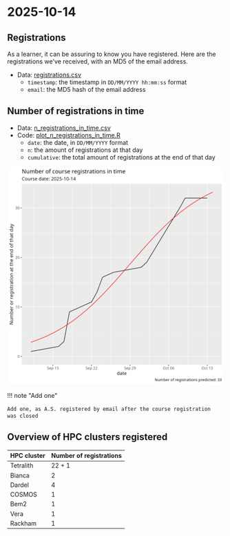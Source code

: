 # 2025-10-14

## Registrations

As a learner, it can be assuring to know you have registered.
Here are the registrations we've received,
with an MD5 of the email address.

- Data: [registrations.csv](registrations.csv)
    - `timestamp`: the timestamp in `DD/MM/YYYY hh:mm:ss`
      format
    - `email`: the MD5 hash of the email address

## Number of registrations in time

- Data: [n_registrations_in_time.csv](n_registrations_in_time.csv)
- Code: [plot_n_registrations_in_time.R](plot_n_registrations_in_time.R)
    - `date`: the date, in `DD/MM/YYYY` format
    - `n`: the amount of registrations at that day
    - `cumulative`: the total amount of registrations
      at the end of that day

![Number of registrations in time and predictions](n_registrations_in_time_and_predictions.png)

!!! note "Add one"

    Add one, as A.S. registered by email after the course registration
    was closed

## Overview of HPC clusters registered

HPC cluster|Number of registrations
-----------|-----------------------
Tetralith  |22 + 1
Bianca     |2
Dardel     |4
COSMOS     |1
Bem2       |1
Vera       |1
Rackham    |1
